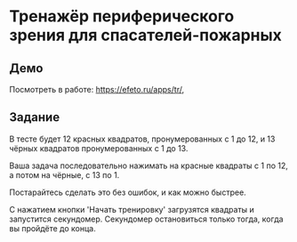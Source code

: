 # Тренажёр периферического зрения для спасателей-пожарных

## Демо

Посмотреть в работе: https://efeto.ru/apps/tr/,

## Задание 

В тесте будет 12 красных квадратов, пронумерованных с 1 до 12, и 13 чёрных квадратов пронумерованных с 1 до 13.

Ваша задача последовательно нажимать на красные квадраты с 1 по 12, а потом на чёрные, с 13 по 1.

Постарайтесь сделать это без ошибок, и как можно быстрее.

С нажатием кнопки 'Начать тренировку' загрузятся квадраты и запустится секундомер. Секундомер остановиться только тогда, когда вы пройдёте до конца.